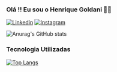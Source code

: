 ### Olá !! Eu sou o Henrique Goldani 🤘🖤

[![Linkedin](https://img.shields.io/badge/LinkedIn-0077B5?style=for-the-badge&logo=linkedin&logoColor=white)](https://www.linkedin.com/in/henrique-goldani/)
[![Instagram](https://img.shields.io/badge/Instagram-E4405F?style=for-the-badge&logo=instagram&logoColor=white)](https://www.instagram.com/henriquegoldani/)

![Anurag's GitHub stats](https://github-readme-stats.vercel.app/api?username=henriquegoldani&show_icons=true&theme=clear)

### Tecnologia Utilizadas

[![Top Langs](https://github-readme-stats.vercel.app/api/top-langs/?username=henriquegoldani)](https://github.com/henriquegoldani/github-readme-stats)
